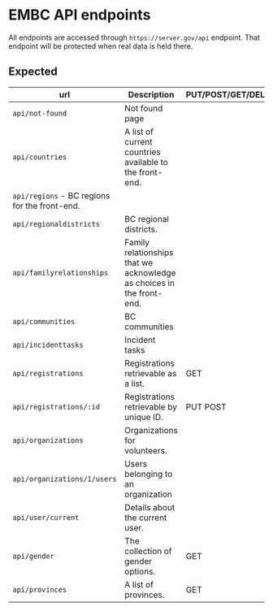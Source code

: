 # EMBC API endpoints

All endpoints are accessed through `https://server.gov/api` endpoint. That endpoint will be protected when real data is held there.



## Expected

url | Description | PUT/POST/GET/DELETE | status
-|-|-|-
`api/not-found` | Not found page  | |
`api/countries` | A list of current countries available to the front-end. | |
`api/regions` - BC regions for the front-end. | |
`api/regionaldistricts` | BC regional districts. | |
`api/familyrelationships` | Family relationships that we acknowledge as choices in the front-end. | |
`api/communities` | BC communities | |
`api/incidenttasks` | Incident tasks | |
`api/registrations` | Registrations retrievable as a list. | GET | Works
`api/registrations/:id` | Registrations retrievable by unique ID. | PUT POST |
`api/organizations` | Organizations for volunteers. | |
`api/organizations/1/users` | Users belonging to an organization | | 
`api/user/current` | Details about the current user. |  |
`api/gender` | The collection of gender options. | GET | In discussion
`api/provinces` | A list of provinces. | GET | In discussion